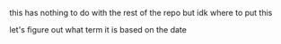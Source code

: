 this has nothing to do with the rest of the repo but idk where to put this

let's figure out what term it is based on the date
